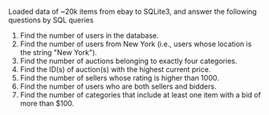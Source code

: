 Loaded data of ~20k items from ebay to SQLite3, and answer the following questions by SQL queries
1. Find the number of users in the database.
2. Find the number of users from New York (i.e., users whose location is the string "New York").
3. Find the number of auctions belonging to exactly four categories.
4. Find the ID(s) of auction(s) with the highest current price.
5. Find the number of sellers whose rating is higher than 1000.
6. Find the number of users who are both sellers and bidders.
7. Find the number of categories that include at least one item with a bid of more than $100.
